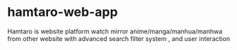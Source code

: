 # hamtaro-web-app
Hamtaro is website platform watch mirror anime/manga/manhua/manhwa from other website with advanced search filter system , and user interaction
